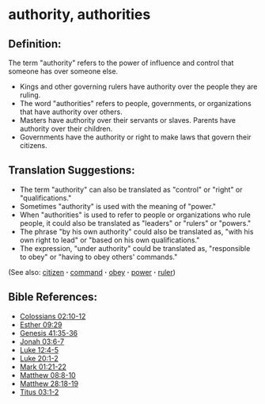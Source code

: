 # authority, authorities #

## Definition: ##

The term "authority" refers to the power of influence and control that someone has over someone else.

 * Kings and other governing rulers have authority over the people they are ruling.
 * The word "authorities" refers to people, governments, or organizations that have authority over others.
 * Masters have authority over their servants or slaves. Parents have authority over their children.
 * Governments have the authority or right to make laws that govern their citizens.

## Translation Suggestions: ##

 * The term "authority" can also be translated as "control" or "right" or "qualifications."
 * Sometimes "authority" is used with the meaning of "power."
 * When "authorities" is used to refer to people or organizations who rule people, it could also be translated as "leaders" or "rulers" or "powers."
 * The phrase "by his own authority" could also be translated as, "with his own right to lead" or "based on his own qualifications."
 * The expression, "under authority" could be translated as, "responsible to obey" or "having to obey others' commands."

(See also: [citizen](../other/citizen.md) **·** [command](../other/command.md) **·** [obey](../other/obey.md) **·** [power](../kt/power.md) **·** [ruler](../other/ruler.md))

## Bible References: ##

* [Colossians 02:10-12](https://door43.org/en/bible/notes/col/02/10)
* [Esther 09:29](https://door43.org/en/bible/notes/est/09/29)
* [Genesis 41:35-36](https://door43.org/en/bible/notes/gen/41/35)
* [Jonah 03:6-7](https://door43.org/en/bible/notes/jon/03/06)
* [Luke 12:4-5](https://door43.org/en/bible/notes/luk/12/04)
* [Luke 20:1-2](https://door43.org/en/bible/notes/luk/20/01)
* [Mark 01:21-22](https://door43.org/en/bible/notes/mrk/01/21)
* [Matthew 08:8-10](https://door43.org/en/bible/notes/mat/08/08)
* [Matthew 28:18-19](https://door43.org/en/bible/notes/mat/28/18)
* [Titus 03:1-2](https://door43.org/en/bible/notes/tit/03/01)

